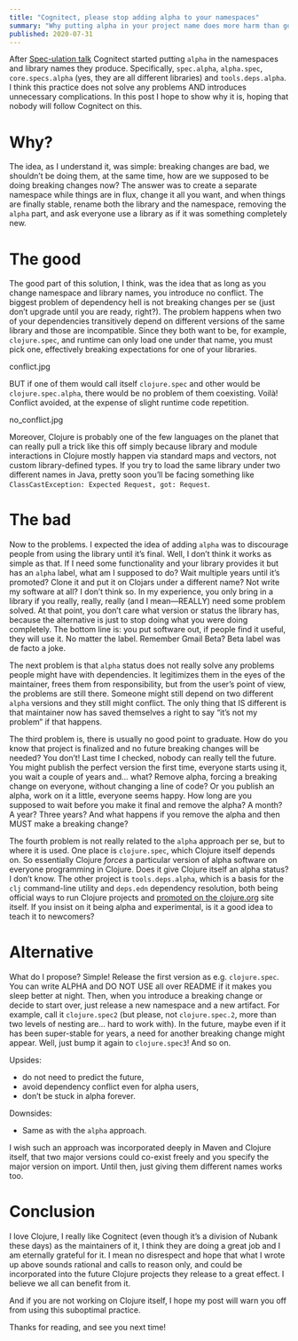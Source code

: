 ```yaml
---
title: "Cognitect, please stop adding alpha to your namespaces"
summary: "Why putting alpha in your project name does more harm than good"
published: 2020-07-31
---
```


After [Spec-ulation talk](https://www.youtube.com/watch?v=oyLBGkS5ICk) Cognitect started putting `alpha` in the namespaces and library names they produce. Specifically, `spec.alpha`, `alpha.spec`, `core.specs.alpha` (yes, they are all different libraries) and `tools.deps.alpha`. I think this practice does not solve any problems AND introduces unnecessary complications. In this post I hope to show why it is, hoping that nobody will follow Cognitect on this.

# Why?

The idea, as I understand it, was simple: breaking changes are bad, we shouldn’t be doing them, at the same time, how are we supposed to be doing breaking changes now? The answer was to create a separate namespace while things are in flux, change it all you want, and when things are finally stable, rename both the library and the namespace, removing the `alpha` part, and ask everyone use a library as if it was something completely new.

# The good

The good part of this solution, I think, was the idea that as long as you change namespace and library names, you introduce no conflict. The biggest problem of dependency hell is not breaking changes per se (just don’t upgrade until you are ready, right?). The problem happens when two of your dependencies transitively depend on different versions of the same library and those are incompatible. Since they both want to be, for example, `clojure.spec`, and runtime can only load one under that name, you must pick one, effectively breaking expectations for one of your libraries.

conflict.jpg

BUT if one of them would call itself `clojure.spec` and other would be `clojure.spec.alpha`, there would be no problem of them coexisting. Voilà! Conflict avoided, at the expense of slight runtime code repetition.

no_conflict.jpg

Moreover, Clojure is probably one of the few languages on the planet that can really pull a trick like this off simply because library and module interactions in Clojure mostly happen via standard maps and vectors, not custom library-defined types. If you try to load the same library under two different names in Java, pretty soon you’ll be facing something like `ClassCastException: Expected Request, got: Request`.

# The bad

Now to the problems. I expected the idea of adding `alpha` was to discourage people from using the library until it’s final. Well, I don’t think it works as simple as that. If I need some functionality and your library provides it but has an `alpha` label, what am I supposed to do? Wait multiple years until it’s promoted? Clone it and put it on Clojars under a different name? Not write my software at all? I don’t think so. In my experience, you only bring in a library if you really, really, really (and I mean—REALLY) need some problem solved. At that point, you don’t care what version or status the library has, because the alternative is just to stop doing what you were doing completely. The bottom line is: you put software out, if people find it useful, they will use it. No matter the label. Remember Gmail Beta? Beta label was de facto a joke.

The next problem is that `alpha` status does not really solve any problems people might have with dependencies. It legitimizes them in the eyes of the maintainer, frees them from responsibility, but from the user’s point of view, the problems are still there. Someone might still depend on two different `alpha` versions and they still might conflict. The only thing that IS different is that maintainer now has saved themselves a right to say “it’s not my problem” if that happens.

The third problem is, there is usually no good point to graduate. How do you know that project is finalized and no future breaking changes will be needed? You don’t! Last time I checked, nobody can really tell the future. You might publish the perfect version the first time, everyone starts using it, you wait a couple of years and... what? Remove alpha, forcing a breaking change on everyone, without changing a line of code? Or you publish an alpha, work on it a little, everyone seems happy. How long are you supposed to wait before you make it final and remove the alpha? A month? A year? Three years? And what happens if you remove the alpha and then MUST make a breaking change?

The fourth problem is not really related to the `alpha` approach per se, but to where it is used. One place is `clojure.spec`, which Clojure itself depends on. So essentially Clojure _forces_ a particular version of alpha software on everyone programming in Clojure. Does it give Clojure itself an alpha status? I don’t know. The other project is `tools.deps.alpha`, which is a basis for the `clj` command-line utility and `deps.edn` dependency resolution, both being official ways to run Clojure projects and [promoted on the clojure.org](https://clojure.org/reference/deps_and_cli) site itself. If you insist on it being alpha and experimental, is it a good idea to teach it to newcomers?

# Alternative

What do I propose? Simple! Release the first version as e.g. `clojure.spec`. You can write ALPHA and DO NOT USE all over README if it makes you sleep better at night. Then, when you introduce a breaking change or decide to start over, just release a new namespace and a new artifact. For example, call it `clojure.spec2` (but please, not `clojure.spec.2`, more than two levels of nesting are... hard to work with). In the future, maybe even if it has been super-stable for years, a need for another breaking change might appear. Well, just bump it again to `clojure.spec3`! And so on.

Upsides:

- do not need to predict the future,
- avoid dependency conflict even for alpha users,
- don’t be stuck in alpha forever.

Downsides:

- Same as with the `alpha` approach.

I wish such an approach was incorporated deeply in Maven and Clojure itself, that two major versions could co-exist freely and you specify the major version on import. Until then, just giving them different names works too.

# Conclusion

I love Clojure, I really like Cognitect (even though it’s a division of Nubank these days) as the maintainers of it, I think they are doing a great job and I am eternally grateful for it. I mean no disrespect and hope that what I wrote up above sounds rational and calls to reason only, and could be incorporated into the future Clojure projects they release to a great effect. I believe we all can benefit from it.

And if you are not working on Clojure itself, I hope my post will warn you off from using this suboptimal practice. 

Thanks for reading, and see you next time!